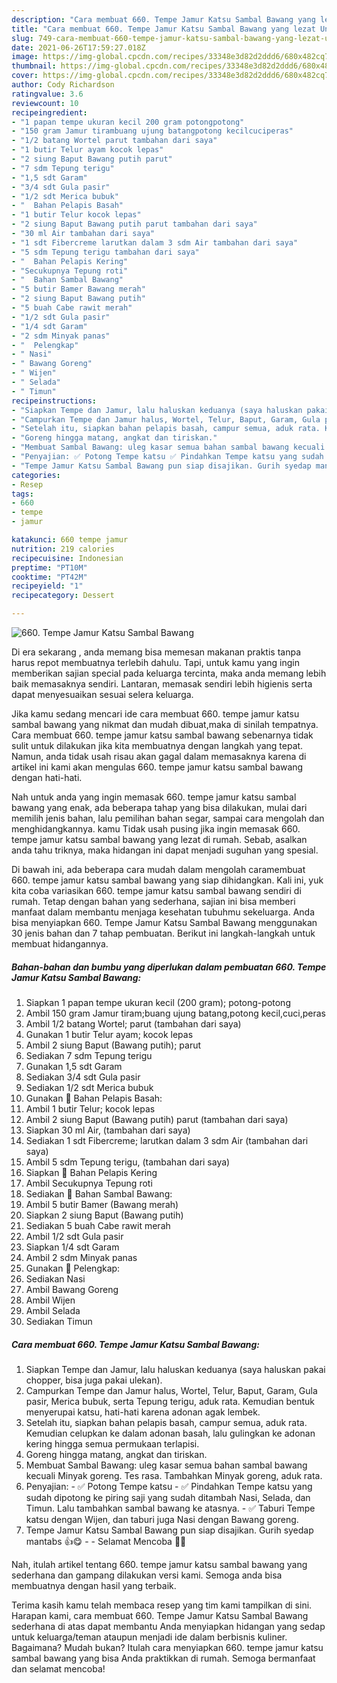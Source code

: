 ```yaml
---
description: "Cara membuat 660. Tempe Jamur Katsu Sambal Bawang yang lezat Untuk Jualan"
title: "Cara membuat 660. Tempe Jamur Katsu Sambal Bawang yang lezat Untuk Jualan"
slug: 749-cara-membuat-660-tempe-jamur-katsu-sambal-bawang-yang-lezat-untuk-jualan
date: 2021-06-26T17:59:27.018Z
image: https://img-global.cpcdn.com/recipes/33348e3d82d2ddd6/680x482cq70/660-tempe-jamur-katsu-sambal-bawang-foto-resep-utama.jpg
thumbnail: https://img-global.cpcdn.com/recipes/33348e3d82d2ddd6/680x482cq70/660-tempe-jamur-katsu-sambal-bawang-foto-resep-utama.jpg
cover: https://img-global.cpcdn.com/recipes/33348e3d82d2ddd6/680x482cq70/660-tempe-jamur-katsu-sambal-bawang-foto-resep-utama.jpg
author: Cody Richardson
ratingvalue: 3.6
reviewcount: 10
recipeingredient:
- "1 papan tempe ukuran kecil 200 gram potongpotong"
- "150 gram Jamur tirambuang ujung batangpotong kecilcuciperas"
- "1/2 batang Wortel parut tambahan dari saya"
- "1 butir Telur ayam kocok lepas"
- "2 siung Baput Bawang putih parut"
- "7 sdm Tepung terigu"
- "1,5 sdt Garam"
- "3/4 sdt Gula pasir"
- "1/2 sdt Merica bubuk"
- "  Bahan Pelapis Basah"
- "1 butir Telur kocok lepas"
- "2 siung Baput Bawang putih parut tambahan dari saya"
- "30 ml Air tambahan dari saya"
- "1 sdt Fibercreme larutkan dalam 3 sdm Air tambahan dari saya"
- "5 sdm Tepung terigu tambahan dari saya"
- "  Bahan Pelapis Kering"
- "Secukupnya Tepung roti"
- "  Bahan Sambal Bawang"
- "5 butir Bamer Bawang merah"
- "2 siung Baput Bawang putih"
- "5 buah Cabe rawit merah"
- "1/2 sdt Gula pasir"
- "1/4 sdt Garam"
- "2 sdm Minyak panas"
- "  Pelengkap"
- " Nasi"
- " Bawang Goreng"
- " Wijen"
- " Selada"
- " Timun"
recipeinstructions:
- "Siapkan Tempe dan Jamur, lalu haluskan keduanya (saya haluskan pakai chopper, bisa juga pakai ulekan)."
- "Campurkan Tempe dan Jamur halus, Wortel, Telur, Baput, Garam, Gula pasir, Merica bubuk, serta Tepung terigu, aduk rata. Kemudian bentuk menyerupai katsu, hati-hati karena adonan agak lembek."
- "Setelah itu, siapkan bahan pelapis basah, campur semua, aduk rata. Kemudian celupkan ke dalam adonan basah, lalu gulingkan ke adonan kering hingga semua permukaan terlapisi."
- "Goreng hingga matang, angkat dan tiriskan."
- "Membuat Sambal Bawang: uleg kasar semua bahan sambal bawang kecuali Minyak goreng. Tes rasa. Tambahkan Minyak goreng, aduk rata."
- "Penyajian: ✅ Potong Tempe katsu ✅ Pindahkan Tempe katsu yang sudah dipotong ke piring saji yang sudah ditambah Nasi, Selada, dan Timun. Lalu tambahkan sambal bawang ke atasnya. ✅ Taburi Tempe katsu dengan Wijen, dan taburi juga Nasi dengan Bawang goreng."
- "Tempe Jamur Katsu Sambal Bawang pun siap disajikan. Gurih syedap mantabs 👍😋  Selamat Mencoba 🙏😊"
categories:
- Resep
tags:
- 660
- tempe
- jamur

katakunci: 660 tempe jamur 
nutrition: 219 calories
recipecuisine: Indonesian
preptime: "PT10M"
cooktime: "PT42M"
recipeyield: "1"
recipecategory: Dessert

---
```



![660. Tempe Jamur Katsu Sambal Bawang](https://img-global.cpcdn.com/recipes/33348e3d82d2ddd6/680x482cq70/660-tempe-jamur-katsu-sambal-bawang-foto-resep-utama.jpg)

Di era  sekarang , anda memang bisa memesan makanan praktis tanpa harus repot membuatnya terlebih dahulu. Tapi, untuk kamu yang ingin memberikan sajian special pada keluarga tercinta, maka anda memang lebih baik memasaknya sendiri. Lantaran, memasak sendiri lebih higienis serta dapat menyesuaikan sesuai selera keluarga.

Jika kamu sedang mencari ide cara membuat 660. tempe jamur katsu sambal bawang yang nikmat dan mudah dibuat,maka di sinilah tempatnya. Cara membuat 660. tempe jamur katsu sambal bawang  sebenarnya tidak sulit untuk dilakukan jika kita membuatnya dengan langkah yang tepat. Namun, anda tidak usah risau akan gagal dalam memasaknya 
karena di artikel ini kami akan mengulas 660. tempe jamur katsu sambal bawang dengan hati-hati.  



Nah untuk anda yang ingin memasak 660. tempe jamur katsu sambal bawang yang enak, ada beberapa tahap yang bisa dilakukan, mulai dari memilih jenis bahan, lalu pemilihan bahan segar, sampai cara mengolah dan menghidangkannya. kamu Tidak usah pusing jika ingin memasak 660. tempe jamur katsu sambal bawang yang lezat di rumah. Sebab, asalkan anda  tahu triknya, maka hidangan ini dapat menjadi suguhan yang spesial.

Di bawah ini, ada beberapa cara mudah dalam mengolah caramembuat 660. tempe jamur katsu sambal bawang yang siap dihidangkan. Kali ini, yuk kita coba variasikan 660. tempe jamur katsu sambal bawang sendiri di rumah. Tetap dengan bahan yang sederhana, sajian ini bisa memberi manfaat dalam membantu menjaga kesehatan tubuhmu sekeluarga. Anda bisa menyiapkan 660. Tempe Jamur Katsu Sambal Bawang menggunakan 30 jenis bahan dan 7 tahap pembuatan. Berikut ini langkah-langkah untuk membuat hidangannya.

<!--inarticleads1-->

##### Bahan-bahan dan bumbu yang diperlukan dalam pembuatan 660. Tempe Jamur Katsu Sambal Bawang:

1. Siapkan 1 papan tempe ukuran kecil (200 gram); potong-potong
1. Ambil 150 gram Jamur tiram;buang ujung batang,potong kecil,cuci,peras
1. Ambil 1/2 batang Wortel; parut (tambahan dari saya)
1. Gunakan 1 butir Telur ayam; kocok lepas
1. Ambil 2 siung Baput (Bawang putih); parut
1. Sediakan 7 sdm Tepung terigu
1. Gunakan 1,5 sdt Garam
1. Sediakan 3/4 sdt Gula pasir
1. Sediakan 1/2 sdt Merica bubuk
1. Gunakan  📌 Bahan Pelapis Basah:
1. Ambil 1 butir Telur; kocok lepas
1. Ambil 2 siung Baput (Bawang putih) parut (tambahan dari saya)
1. Siapkan 30 ml Air, (tambahan dari saya)
1. Sediakan 1 sdt Fibercreme; larutkan dalam 3 sdm Air (tambahan dari saya)
1. Ambil 5 sdm Tepung terigu, (tambahan dari saya)
1. Siapkan  📌 Bahan Pelapis Kering
1. Ambil Secukupnya Tepung roti
1. Sediakan  📌 Bahan Sambal Bawang:
1. Ambil 5 butir Bamer (Bawang merah)
1. Siapkan 2 siung Baput (Bawang putih)
1. Sediakan 5 buah Cabe rawit merah
1. Ambil 1/2 sdt Gula pasir
1. Siapkan 1/4 sdt Garam
1. Ambil 2 sdm Minyak panas
1. Gunakan  📌 Pelengkap:
1. Sediakan  Nasi
1. Ambil  Bawang Goreng
1. Ambil  Wijen
1. Ambil  Selada
1. Sediakan  Timun




<!--inarticleads2-->

##### Cara membuat 660. Tempe Jamur Katsu Sambal Bawang:

1. Siapkan Tempe dan Jamur, lalu haluskan keduanya (saya haluskan pakai chopper, bisa juga pakai ulekan).
1. Campurkan Tempe dan Jamur halus, Wortel, Telur, Baput, Garam, Gula pasir, Merica bubuk, serta Tepung terigu, aduk rata. Kemudian bentuk menyerupai katsu, hati-hati karena adonan agak lembek.
1. Setelah itu, siapkan bahan pelapis basah, campur semua, aduk rata. Kemudian celupkan ke dalam adonan basah, lalu gulingkan ke adonan kering hingga semua permukaan terlapisi.
1. Goreng hingga matang, angkat dan tiriskan.
1. Membuat Sambal Bawang: uleg kasar semua bahan sambal bawang kecuali Minyak goreng. Tes rasa. Tambahkan Minyak goreng, aduk rata.
1. Penyajian: - ✅ Potong Tempe katsu - ✅ Pindahkan Tempe katsu yang sudah dipotong ke piring saji yang sudah ditambah Nasi, Selada, dan Timun. Lalu tambahkan sambal bawang ke atasnya. - ✅ Taburi Tempe katsu dengan Wijen, dan taburi juga Nasi dengan Bawang goreng.
1. Tempe Jamur Katsu Sambal Bawang pun siap disajikan. Gurih syedap mantabs 👍😋 -  - Selamat Mencoba 🙏😊




Nah, itulah artikel tentang  660. tempe jamur katsu sambal bawang  yang sederhana dan gampang dilakukan versi kami. Semoga anda bisa membuatnya dengan hasil yang terbaik. 

Terima kasih kamu telah membaca resep yang tim kami tampilkan di sini. Harapan kami, cara membuat  660. Tempe Jamur Katsu Sambal Bawang sederhana di atas dapat membantu Anda menyiapkan hidangan yang sedap untuk keluarga/teman ataupun menjadi ide dalam berbisnis kuliner. Bagaimana? Mudah bukan? Itulah cara menyiapkan 660. tempe jamur katsu sambal bawang yang bisa Anda praktikkan di rumah. Semoga bermanfaat dan selamat mencoba!

